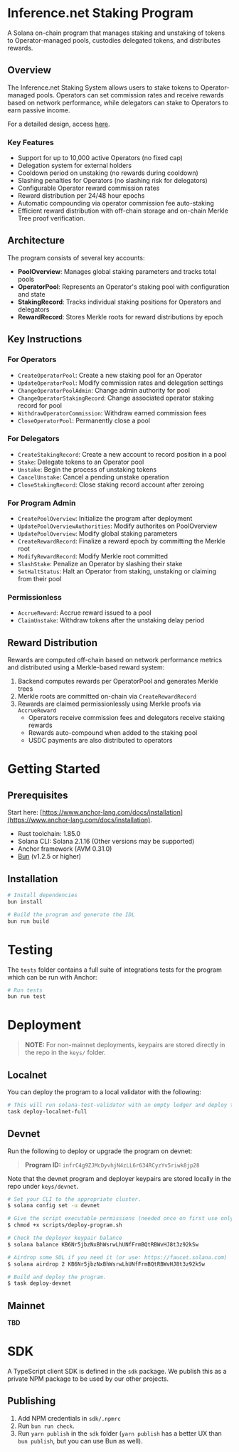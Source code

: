 # Inference.net Staking Program

A Solana on-chain program that manages staking and unstaking of tokens to Operator-managed pools, custodies delegated tokens, and distributes rewards.

## Overview

The Inference.net Staking System allows users to stake tokens to Operator-managed pools. Operators can set commission rates and receive rewards based on network performance, while delegators can stake to Operators to earn passive income.

For a detailed design, access [here](https://www.notion.so/Inference-net-Staking-Architecture-1a3eeaed0a3280c88636ed6c45cfbc34?pvs=4).

### Key Features

- Support for up to 10,000 active Operators (no fixed cap)
- Delegation system for external holders
- Cooldown period on unstaking (no rewards during cooldown)
- Slashing penalties for Operators (no slashing risk for delegators)
- Configurable Operator reward commission rates
- Reward distribution per 24/48 hour epochs
- Automatic compounding via operator commission fee auto-staking
- Efficient reward distribution with off-chain storage and on-chain Merkle Tree proof verification.

## Architecture

The program consists of several key accounts:

- **PoolOverview**: Manages global staking parameters and tracks total pools
- **OperatorPool**: Represents an Operator's staking pool with configuration and state
- **StakingRecord**: Tracks individual staking positions for Operators and delegators
- **RewardRecord**: Stores Merkle roots for reward distributions by epoch

## Key Instructions

### For Operators

- `CreateOperatorPool`: Create a new staking pool for an Operator
- `UpdateOperatorPool`: Modify commission rates and delegation settings
- `ChangeOperatorPoolAdmin`: Change admin authority for pool
- `ChangeOperatorStakingRecord`: Change associated operator staking record for pool
- `WithdrawOperatorCommission`: Withdraw earned commission fees
- `CloseOperatorPool`: Permanently close a pool

### For Delegators

- `CreateStakingRecord`: Create a new account to record position in a pool
- `Stake`: Delegate tokens to an Operator pool
- `Unstake`: Begin the process of unstaking tokens
- `CancelUnstake`: Cancel a pending unstake operation
- `CloseStakingRecord`: Close staking record account after zeroing

### For Program Admin

- `CreatePoolOverview`: Initialize the program after deployment
- `UpdatePoolOverviewAuthorities`: Modify authorites on PoolOverview
- `UpdatePoolOverview`: Modify global staking parameters
- `CreateRewardRecord`: Finalize a reward epoch by committing the Merkle root
- `ModifyRewardRecord`: Modify Merkle root committed
- `SlashStake`: Penalize an Operator by slashing their stake
- `SetHaltStatus`: Halt an Operator from staking, unstaking or claiming from their pool

### Permissionless

- `AccrueReward`: Accrue reward issued to a pool
- `ClaimUnstake`: Withdraw tokens after the unstaking delay period

## Reward Distribution

Rewards are computed off-chain based on network performance metrics and distributed using a Merkle-based reward system:

1. Backend computes rewards per OperatorPool and generates Merkle trees
2. Merkle roots are committed on-chain via `CreateRewardRecord`
3. Rewards are claimed permissionlessly using Merkle proofs via `AccrueReward`
   - Operators receive commission fees and delegators receive staking rewards
   - Rewards auto-compound when added to the staking pool
   - USDC payments are also distributed to operators

# Getting Started

## Prerequisites

Start here: [https://www.anchor-lang.com/docs/installation](https://www.anchor-lang.com/docs/installation).

- Rust toolchain: 1.85.0
- Solana CLI: Solana 2.1.16 (Other versions may be supported)
- Anchor framework (AVM 0.31.0)
- [Bun](https://bun.sh/) (v1.2.5 or higher)

## Installation

```bash
# Install dependencies
bun install

# Build the program and generate the IDL
bun run build
```

# Testing

The `tests` folder contains a full suite of integrations tests for the program which can be run with Anchor:

```bash
# Run tests
bun run test
```

# Deployment

> **NOTE:** For non-mainnet deployments, keypairs are stored directly in the repo in the `keys/` folder.

## Localnet

You can deploy the program to a local validator with the following:

```bash
# This will run solana-test-validator with an empty ledger and deploy the program to this validator
task deploy-localnet-full
```

## Devnet

Run the following to deploy or upgrade the program on devnet:

> **Program ID:** `infrC4g9ZJMcDyvhjN4zLL6r634RCyzYv5riwk8jp28`

Note that the devnet program and deployer keypairs are stored locally in the repo under `keys/devnet`.

```bash
# Set your CLI to the appropriate cluster.
$ solana config set -u devnet

# Give the script executable permissions (needed once on first use only).
$ chmod +x scripts/deploy-program.sh

# Check the deployer keypair balance
$ solana balance KB6Nr5jbzNxBhWsrwLhUNfFrmBQtRBWvHJ8t3z92kSw

# Airdrop some SOL if you need it (or use: https://faucet.solana.com)
$ solana airdrop 2 KB6Nr5jbzNxBhWsrwLhUNfFrmBQtRBWvHJ8t3z92kSw

# Build and deploy the program.
$ task deploy-devnet
```

## Mainnet

**TBD**

# SDK

A TypeScript client SDK is defined in the `sdk` package. We publish this as a private NPM package to be used by our other projects.

## Publishing

1. Add NPM credentials in `sdk/.npmrc`
2. Run `bun run check`.
3. Run `yarn publish` in the `sdk` folder (`yarn publish` has a better UX than `bun publish`, but you can use Bun as well).
